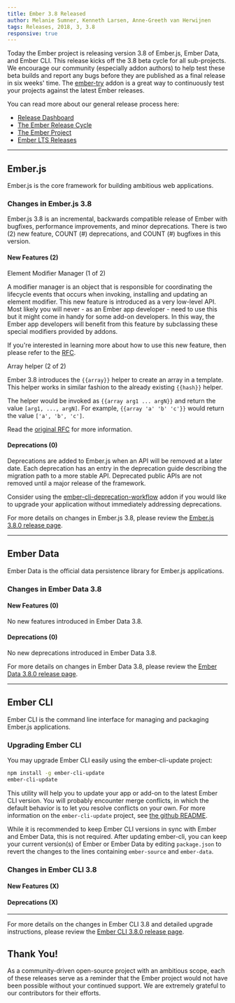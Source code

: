 ```yaml
---
title: Ember 3.8 Released
author: Melanie Sumner, Kenneth Larsen, Anne-Greeth van Herwijnen
tags: Releases, 2018, 3, 3.8
responsive: true
---
```


Today the Ember project is releasing version 3.8 of Ember.js, Ember Data, and Ember CLI. This release kicks off the 3.8 beta cycle for all sub-projects. We encourage our community (especially addon authors) to help test these beta builds and report any bugs before they are published as a final release in six weeks' time. The [ember-try](https://github.com/ember-cli/ember-try) addon is a great way to continuously test your projects against the latest Ember releases.

You can read more about our general release process here:

- [Release Dashboard](http://emberjs.com/builds/)
- [The Ember Release Cycle](http://emberjs.com/blog/2013/09/06/new-ember-release-process.html)
- [The Ember Project](http://emberjs.com/blog/2015/06/16/ember-project-at-2-0.html)
- [Ember LTS Releases](http://emberjs.com/blog/2016/02/25/announcing-embers-first-lts.html)

---

## Ember.js

Ember.js is the core framework for building ambitious web applications.

### Changes in Ember.js 3.8
Ember.js 3.8 is an incremental, backwards compatible release of Ember with bugfixes, performance improvements, and minor deprecations. There is two (2) new feature, COUNT (#) deprecations, and COUNT (#) bugfixes in this version.

#### New Features (2)

Element Modifier Manager (1 of 2)

<!-- alex ignore special -->
A modifier manager is an object that is responsible for coordinating the lifecycle events that occurs when invoking, installing and updating an element modifier. This new feature is introduced as a  very low-level API. Most likely you will never - as an Ember app developer - need to use this but it might come in handy for some add-on developers. In this way, the Ember app developers will benefit from this feature by subclassing these special modifiers provided by addons.

If you're interested in learning more about how to use this new feature, then please refer to the [RFC](https://github.com/emberjs/rfcs/blob/master/text/0373-Element-Modifier-Managers.md).

Array helper (2 of 2)


Ember 3.8 introduces the `{{array}}` helper to create an array in a template. This helper works in similar fashion to the already existing `{{hash}}` helper.

The helper would be invoked as `{{array arg1 ... argN}}` and return the value `[arg1, ..., argN]`. For example, `{{array 'a' 'b' 'c'}}` would return the value `['a', 'b', 'c']`.

Read the [original RFC](https://github.com/emberjs/rfcs/blob/master/text/0318-array-helper.md) for more information.

#### Deprecations (0)

Deprecations are added to Ember.js when an API will be removed at a later date. Each deprecation has an entry in the deprecation guide describing the migration path to a more stable API. Deprecated public APIs are not removed until a major release of the framework.

Consider using the [ember-cli-deprecation-workflow](https://github.com/mixonic/ember-cli-deprecation-workflow) addon if you would like to upgrade your application without immediately addressing deprecations.

For more details on changes in Ember.js 3.8, please review the [Ember.js 3.8.0 release page](https://github.com/emberjs/ember.js/releases/tag/v3.8.0).

---

## Ember Data

Ember Data is the official data persistence library for Ember.js applications.

### Changes in Ember Data 3.8

#### New Features (0)

No new features introduced in Ember Data 3.8.

#### Deprecations (0)

No new deprecations introduced in Ember Data 3.8.


For more details on changes in Ember Data 3.8, please review the
[Ember Data 3.8.0 release page](https://github.com/emberjs/data/releases/tag/v3.8.0).

---

## Ember CLI

Ember CLI is the command line interface for managing and packaging Ember.js applications.

### Upgrading Ember CLI

You may upgrade Ember CLI easily using the ember-cli-update project:

```bash
npm install -g ember-cli-update
ember-cli-update
```

This utility will help you to update your app or add-on to the latest Ember CLI version. You will probably encounter merge conflicts, in which the default behavior is to let you resolve conflicts on your own. For more information on the `ember-cli-update` project, see [the github README](https://github.com/ember-cli/ember-cli-update).

While it is recommended to keep Ember CLI versions in sync with Ember and Ember Data, this is not required. After updating ember-cli, you can keep your current version(s) of Ember or Ember Data by editing `package.json` to revert the changes to the lines containing `ember-source` and `ember-data`.

### Changes in Ember CLI 3.8

#### New Features (X)


#### Deprecations (X)

---

For more details on the changes in Ember CLI 3.8 and detailed upgrade
instructions, please review the [Ember CLI  3.8.0 release page](https://github.com/ember-cli/ember-cli/releases/tag/v3.8.0).

## Thank You!

As a community-driven open-source project with an ambitious scope, each of these releases serve as a reminder that the Ember project would not have been possible without your continued support. We are extremely grateful to our contributors for their efforts.

